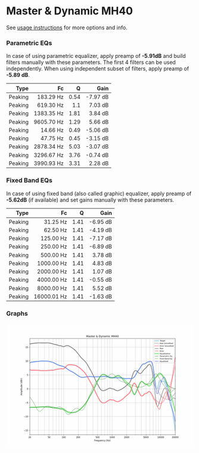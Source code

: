# Master & Dynamic MH40
See [usage instructions](https://github.com/jaakkopasanen/AutoEq#usage) for more options and info.

### Parametric EQs
In case of using parametric equalizer, apply preamp of **-5.91dB** and build filters manually
with these parameters. The first 4 filters can be used independently.
When using independent subset of filters, apply preamp of **-5.89 dB**.

| Type    | Fc         |    Q | Gain     |
|--------:|-----------:|-----:|---------:|
| Peaking | 183.29 Hz  | 0.54 | -7.97 dB |
| Peaking | 619.30 Hz  | 1.1  | 7.03 dB  |
| Peaking | 1383.35 Hz | 1.81 | 3.84 dB  |
| Peaking | 9605.70 Hz | 1.29 | 5.66 dB  |
| Peaking | 14.66 Hz   | 0.49 | -5.06 dB |
| Peaking | 47.75 Hz   | 0.45 | -3.15 dB |
| Peaking | 2878.34 Hz | 5.03 | -3.07 dB |
| Peaking | 3296.67 Hz | 3.76 | -0.74 dB |
| Peaking | 3990.93 Hz | 3.31 | 2.28 dB  |

### Fixed Band EQs
In case of using fixed band (also called graphic) equalizer, apply preamp of **-5.62dB**
(if available) and set gains manually with these parameters.

| Type    | Fc          |    Q | Gain     |
|--------:|------------:|-----:|---------:|
| Peaking | 31.25 Hz    | 1.41 | -6.95 dB |
| Peaking | 62.50 Hz    | 1.41 | -4.19 dB |
| Peaking | 125.00 Hz   | 1.41 | -7.17 dB |
| Peaking | 250.00 Hz   | 1.41 | -6.89 dB |
| Peaking | 500.00 Hz   | 1.41 | 3.78 dB  |
| Peaking | 1000.00 Hz  | 1.41 | 4.83 dB  |
| Peaking | 2000.00 Hz  | 1.41 | 1.07 dB  |
| Peaking | 4000.00 Hz  | 1.41 | -0.55 dB |
| Peaking | 8000.00 Hz  | 1.41 | 5.52 dB  |
| Peaking | 16000.01 Hz | 1.41 | -1.63 dB |

### Graphs
![](./Master%20&%20Dynamic%20MH40.png)